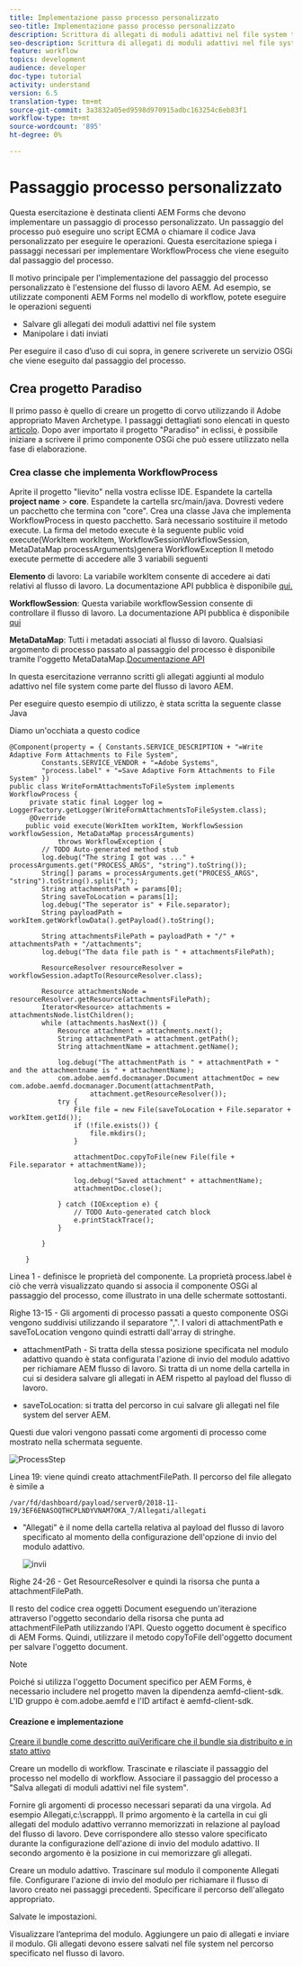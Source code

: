 ```yaml
---
title: Implementazione passo processo personalizzato
seo-title: Implementazione passo processo personalizzato
description: Scrittura di allegati di moduli adattivi nel file system tramite un passaggio di processo personalizzato
seo-description: Scrittura di allegati di moduli adattivi nel file system tramite un passaggio di processo personalizzato
feature: workflow
topics: development
audience: developer
doc-type: tutorial
activity: understand
version: 6.5
translation-type: tm+mt
source-git-commit: 3a3832a05ed9598d970915adbc163254c6eb83f1
workflow-type: tm+mt
source-wordcount: '895'
ht-degree: 0%

---
```



# Passaggio processo personalizzato

Questa esercitazione è destinata  clienti AEM Forms che devono implementare un passaggio di processo personalizzato. Un passaggio del processo può eseguire uno script ECMA o chiamare il codice Java personalizzato per eseguire le operazioni. Questa esercitazione spiega i passaggi necessari per implementare WorkflowProcess che viene eseguito dal passaggio del processo.

Il motivo principale per l&#39;implementazione del passaggio del processo personalizzato è l&#39;estensione del flusso di lavoro AEM. Ad esempio, se utilizzate  componenti AEM Forms nel modello di workflow, potete eseguire le operazioni seguenti

* Salvare gli allegati dei moduli adattivi nel file system
* Manipolare i dati inviati

Per eseguire il caso d’uso di cui sopra, in genere scriverete un servizio OSGi che viene eseguito dal passaggio del processo.

## Crea progetto Paradiso

Il primo passo è quello di creare un progetto di corvo utilizzando il Adobe appropriato Maven Archetype. I passaggi dettagliati sono elencati in questo [articolo](https://helpx.adobe.com/experience-manager/using/maven_arch13.html). Dopo aver importato il progetto &quot;Paradiso&quot; in eclissi, è possibile iniziare a scrivere il primo componente OSGi che può essere utilizzato nella fase di elaborazione.


### Crea classe che implementa WorkflowProcess

Aprite il progetto &quot;lievito&quot; nella vostra eclisse IDE. Espandete la cartella **project name** > **core**. Espandete la cartella src/main/java. Dovresti vedere un pacchetto che termina con &quot;core&quot;. Crea una classe Java che implementa WorkflowProcess in questo pacchetto. Sarà necessario sostituire il metodo execute. La firma del metodo execute è la seguente
public void execute(WorkItem workItem, WorkflowSessionWorkflowSession, MetaDataMap processArguments)genera WorkflowException
Il metodo execute permette di accedere alle 3 variabili seguenti

**Elemento** di lavoro: La variabile workItem consente di accedere ai dati relativi al flusso di lavoro. La documentazione API pubblica è disponibile [qui.](https://helpx.adobe.com/experience-manager/6-3/sites/developing/using/reference-materials/diff-previous/changes/com.adobe.granite.workflow.WorkflowSession.html)

**WorkflowSession**: Questa variabile workflowSession consente di controllare il flusso di lavoro. La documentazione API pubblica è disponibile [qui](https://helpx.adobe.com/experience-manager/6-3/sites/developing/using/reference-materials/diff-previous/changes/com.adobe.granite.workflow.WorkflowSession.html)

**MetaDataMap**: Tutti i metadati associati al flusso di lavoro. Qualsiasi argomento di processo passato al passaggio del processo è disponibile tramite l&#39;oggetto MetaDataMap.[Documentazione API](https://helpx.adobe.com/experience-manager/6-5/sites/developing/using/reference-materials/javadoc/com/adobe/granite/workflow/metadata/MetaDataMap.html)

In questa esercitazione verranno scritti gli allegati aggiunti al modulo adattivo nel file system come parte del flusso di lavoro AEM.

Per eseguire questo esempio di utilizzo, è stata scritta la seguente classe Java

Diamo un&#39;occhiata a questo codice

```
@Component(property = { Constants.SERVICE_DESCRIPTION + "=Write Adaptive Form Attachments to File System",
        Constants.SERVICE_VENDOR + "=Adobe Systems",
        "process.label" + "=Save Adaptive Form Attachments to File System" })
public class WriteFormAttachmentsToFileSystem implements WorkflowProcess {
     private static final Logger log = LoggerFactory.getLogger(WriteFormAttachmentsToFileSystem.class);
     @Override
    public void execute(WorkItem workItem, WorkflowSession workflowSession, MetaDataMap processArguments)
            throws WorkflowException {
        // TODO Auto-generated method stub
        log.debug("The string I got was ..." + processArguments.get("PROCESS_ARGS", "string").toString());
        String[] params = processArguments.get("PROCESS_ARGS", "string").toString().split(",");
        String attachmentsPath = params[0];
        String saveToLocation = params[1];
        log.debug("The seperator is" + File.separator);
        String payloadPath = workItem.getWorkflowData().getPayload().toString();
 
        String attachmentsFilePath = payloadPath + "/" + attachmentsPath + "/attachments";
        log.debug("The data file path is " + attachmentsFilePath);
 
        ResourceResolver resourceResolver = workflowSession.adaptTo(ResourceResolver.class);
 
        Resource attachmentsNode = resourceResolver.getResource(attachmentsFilePath);
        Iterator<Resource> attachments = attachmentsNode.listChildren();
        while (attachments.hasNext()) {
            Resource attachment = attachments.next();
            String attachmentPath = attachment.getPath();
            String attachmentName = attachment.getName();
 
            log.debug("The attachmentPath is " + attachmentPath + " and the attachmentname is " + attachmentName);
            com.adobe.aemfd.docmanager.Document attachmentDoc = new com.adobe.aemfd.docmanager.Document(attachmentPath,
                    attachment.getResourceResolver());
            try {
                File file = new File(saveToLocation + File.separator + workItem.getId());
                if (!file.exists()) {
                    file.mkdirs();
                }
 
                attachmentDoc.copyToFile(new File(file + File.separator + attachmentName));
 
                log.debug("Saved attachment" + attachmentName);
                attachmentDoc.close();
 
            } catch (IOException e) {
                // TODO Auto-generated catch block
                e.printStackTrace();
            }
 
        }
 
    }
```

Linea 1 - definisce le proprietà del componente. La proprietà process.label è ciò che verrà visualizzato quando si associa il componente OSGi al passaggio del processo, come illustrato in una delle schermate sottostanti.

Righe 13-15 - Gli argomenti di processo passati a questo componente OSGi vengono suddivisi utilizzando il separatore &quot;,&quot;. I valori di attachmentPath e saveToLocation vengono quindi estratti dall&#39;array di stringhe.

* attachmentPath - Si tratta della stessa posizione specificata nel modulo adattivo quando è stata configurata l&#39;azione di invio del modulo adattivo per richiamare AEM flusso di lavoro. Si tratta di un nome della cartella in cui si desidera salvare gli allegati in AEM rispetto al payload del flusso di lavoro.

* saveToLocation: si tratta del percorso in cui salvare gli allegati nel file system del server AEM.

Questi due valori vengono passati come argomenti di processo come mostrato nella schermata seguente.

![ProcessStep](assets/implement-process-step.gif)


Linea 19: viene quindi creato attachmentFilePath. Il percorso del file allegato è simile a

    /var/fd/dashboard/payload/server0/2018-11-19/3EF6ENASOQTHCPLNDYVNAM7OKA_7/Allegati/allegati

* &quot;Allegati&quot; è il nome della cartella relativa al payload del flusso di lavoro specificato al momento della configurazione dell&#39;opzione di invio del modulo adattivo.

   ![invii](assets/af-submit-options.gif)

Righe 24-26 - Get ResourceResolver e quindi la risorsa che punta a attachmentFilePath.

Il resto del codice crea oggetti Document eseguendo un&#39;iterazione attraverso l&#39;oggetto secondario della risorsa che punta ad attachmentFilePath utilizzando l&#39;API. Questo oggetto document è specifico di  AEM Forms. Quindi, utilizzare il metodo copyToFile dell&#39;oggetto document per salvare l&#39;oggetto document.

>[!NOTE]
>
>Poiché si utilizza l&#39;oggetto Document specifico per  AEM Forms, è necessario includere nel progetto maven la dipendenza aemfd-client-sdk. L&#39;ID gruppo è com.adobe.aemfd e l&#39;ID artifact è aemfd-client-sdk.

#### Creazione e implementazione

[Creare il bundle come descritto ](https://helpx.adobe.com/experience-manager/using/maven_arch13.html#BuildtheOSGibundleusingMaven)
[quiVerificare che il bundle sia distribuito e in stato attivo](http://localhost:4502/system/console/bundles)

Creare un modello di workflow. Trascinate e rilasciate il passaggio del processo nel modello di workflow. Associare il passaggio del processo a &quot;Salva allegati di moduli adattivi nel file system&quot;.

Fornire gli argomenti di processo necessari separati da una virgola. Ad esempio Allegati,c:\\scrappp\\. Il primo argomento è la cartella in cui gli allegati del modulo adattivo verranno memorizzati in relazione al payload del flusso di lavoro. Deve corrispondere allo stesso valore specificato durante la configurazione dell&#39;azione di invio del modulo adattivo. Il secondo argomento è la posizione in cui memorizzare gli allegati.

Creare un modulo adattivo. Trascinare sul modulo il componente Allegati file. Configurare l&#39;azione di invio del modulo per richiamare il flusso di lavoro creato nei passaggi precedenti. Specificare il percorso dell&#39;allegato appropriato.

Salvate le impostazioni.

Visualizzare l’anteprima del modulo. Aggiungere un paio di allegati e inviare il modulo. Gli allegati devono essere salvati nel file system nel percorso specificato nel flusso di lavoro.

